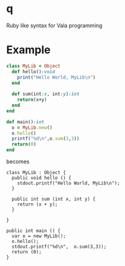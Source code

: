q
=

Ruby like syntax for Vala programming

Example
===
```ruby
class MyLib < Object
  def hello():void
    print("Hello World, MyLib\n")
  end
  
  def sum(int:x, int:y):int
    return(x+y)
  end  
end

def main():int
  o = MyLib.new()
  o.hello()
  printf("%d\n",o.sum(3,3))
  return(0)
end

```

becomes

```vala
class MyLib : Object {
  public void hello () {
    stdout.printf("Hello World, MyLib\n");
  }

  public int sum (int x, int y) {
    return (x + y);
  }

}

public int main () {
  var o = new MyLib();
  o.hello();
  stdout.printf("%d\n",  o.sum(3,3));
  return (0);
}


```
